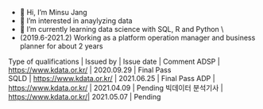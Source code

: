 - 👋 Hi, I’m Minsu Jang
- 👀 I’m interested in anaylyzing data 
- 🌱 I’m currently learning data science with SQL, R and Python
\
- (2019.6-2021.2) Working as a platform operation manager and business planner for about 2 years 


Type of qualifications | Issued by | Issue date | Comment 
ADSP	| https://www.kdata.or.kr/	| 2020.09.29 | Final Pass  
SQLD	| https://www.kdata.or.kr/	| 2021.06.25 | Final Pass 
ADP	| https://www.kdata.or.kr/	| 2021.04.09 | Pending 
빅데이터 분석기사 |	https://www.kdata.or.kr/| 2021.05.07 | Pending 
